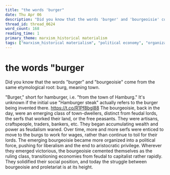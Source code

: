 ```yaml
---
title: "the words 'burger"
date: Thu Apr 06
description: "Did you know that the words 'burger' and 'bourgeoisie' come from the same etymological root: burg, meaning town."
thread_id: thread_0624
word_count: 168
reading_time: 1
primary_theme: marxism_historical materialism
tags: ["marxism_historical materialism", "political economy", "organizational theory"]
---
```


# the words "burger

Did you know that the words "burger" and "bourgeoisie" come from the same etymological root: burg, meaning town.

"Burger," short for hamburger, i.e. "from the town of Hamburg." It's unknown if the initial use "Hamburger steak" actually refers to the burger being invented there. https://t.co/R1Pf8bgl88 The bourgeoisie, back in the day, were an emerging class of town-dwellers, distinct from feudal lords, the serfs that worked their land, or the free peasants. They were artisans, craftspeople, traders, bankers, etc. They began accumulating wealth and power as feudalism waned. Over time, more and more serfs were enticed to move to the burgs to work for wages, rather than continue to toil for their lords. The emerging bourgeoisie became more organized into a political force, pushing for liberalism and the end to aristocratic privilege. Wherever they emerged victorious, the bourgeoisie cemented themselves as the ruling class, transitioning economies from feudal to capitalist rather rapidly. They solidified their social position, and today the struggle between bourgeoisie and proletariat is at its height.